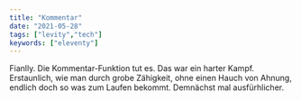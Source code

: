 ```yaml
---
title: "Kommentar"
date: "2021-05-28"
tags: ["levity","tech"]
keywords: ["eleventy"]
---
```

Fianlly. Die Kommentar-Funktion tut es. Das war ein harter Kampf. Erstaunlich, wie man durch grobe Zähigkeit, ohne einen Hauch von Ahnung, endlich doch so was zum Laufen bekommt. Demnächst mal ausfürhlicher.
